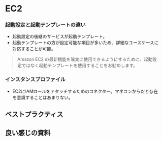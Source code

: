 # EC2

### 起動設定と起動テンプレートの違い
- 起動設定の後継のサービスが起動テンプレート。
- 起動テンプレートの方が設定可能な項目が多いため、詳細なユースケースに対応することが可能。
> Amazon EC2 の最新機能を確実に使用できるようにするために、起動設定ではなく起動テンプレートを使用することをお勧めします。

### インスタンスプロファイル
- EC2にIAMロールをアタッチするためのコネクター。マネコンからだと存在を意識することはあまりない。

## ベストプラクティス
## 良い感じの資料
